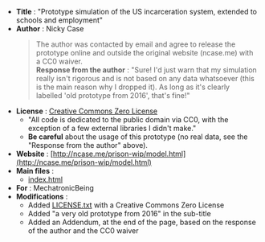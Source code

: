 - **Title** : "Prototype simulation of the US incarceration system, extended to schools and employment"
- **Author** : Nicky Case
  > The author was contacted by email and agree to release the prototype online and outside the original website (ncase.me) with a CC0 waiver.  
  > **Response from the author** : "Sure! I'd just warn that my simulation really isn't rigorous and is not based on any data whatsoever (this is the main reason why I dropped it). As long as it's clearly labelled 'old prototype from 2016', that's fine!"
- **License** : [Creative Commons Zero License](http://creativecommons.org/publicdomain/zero/1.0/)
  - "All code is dedicated to the public domain via CC0, with the exception of a few external libraries I didn't make."
  - **Be careful** about the usage of this prototype (no real data, see the "Response from the author" above).
- **Website** : [http://ncase.me/prison-wip/model.html](http://ncase.me/prison-wip/model.html)
- **Main files** : 
  - [index.html](index.html)
- **For** : MechatronicBeing
- **Modifications** :
  - Added [LICENSE.txt](LICENSE.txt) with a Creative Commons Zero License
  - Added "a very old prototype from 2016" in the sub-title
  - Added an Addendum, at the end of the page, based on the response of the author and the CC0 waiver
  
